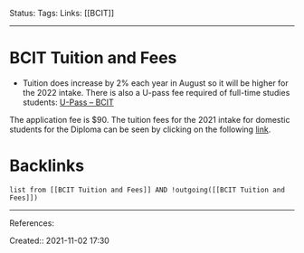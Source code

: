 Status: 
Tags: 
Links: [[BCIT]]
___
# BCIT Tuition and Fees
- Tuition does increase by 2% each year in August so it will be higher for the 2022 intake. There is also a U-pass fee required of full-time studies students: [U-Pass – BCIT](https://www.bcit.ca/u-pass/)

The application fee is $90. The tuition fees for the 2021 intake for domestic students for the Diploma can be seen by clicking on the following [link](https://www.bcit.ca/files/pdf/admission/2021-22-technology-tuition.pdf).

# Backlinks
```dataview
list from [[BCIT Tuition and Fees]] AND !outgoing([[BCIT Tuition and Fees]])
```
___
References:

Created:: 2021-11-02 17:30
